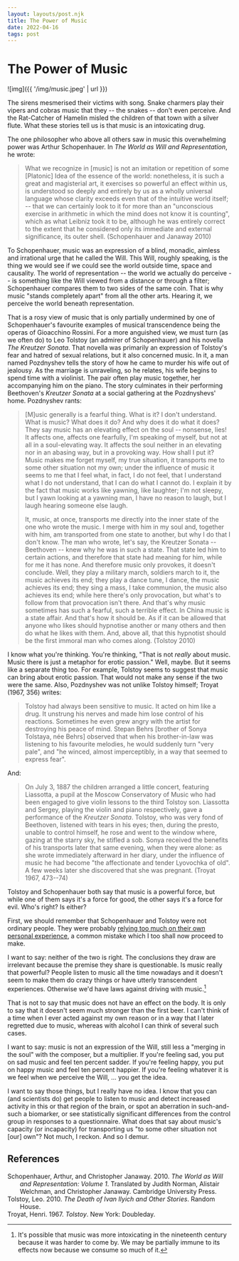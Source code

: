 ```yaml
---
layout: layouts/post.njk
title: The Power of Music
date: 2022-04-16
tags: post
---
```


# The Power of Music

![img]({{ '/img/music.jpeg' | url }})

The sirens mesmerised their victims with song. Snake charmers play their vipers and cobras music that they -- the snakes -- don't even perceive. And the Rat-Catcher of Hamelin misled the children of that town with a silver flute. What these stories tell us is that music is an intoxicating drug.

The one philosopher who above all others saw in music this overwhelming power was Arthur Schopenhauer. In _The World as Will and Representation_, he wrote:

> What we recognize in [music] is not an imitation or repetition of some [Platonic] Idea of the essence of the world: nonetheless, it is such a great and magisterial art, it exercises so powerful an effect within us, is understood so deeply and entirely by us as a wholly universal language whose clarity exceeds even that of the intuitive world itself; -- that we can certainly look to it for more than an "unconscious exercise in arithmetic in which the mind does not know it is counting", which as what Leibniz took it to be, although he was entirely correct to the extent that he considered only its immediate and external significance, its outer shell. (Schopenhauer and Janaway 2010)

To Schopenhauer, music was an expression of a blind, monadic, aimless and irrational urge that he called the Will. This Will, roughly speaking, is the thing we would see if we could see the world outside time, space and causality. The world of representation -- the world we actually do perceive -- is something like the Will viewed from a distance or through a filter; Schopenhauer compares them to two sides of the same coin. That is why music "stands completely apart" from all the other arts. Hearing it, we perceive the world beneath representation.

That is a rosy view of music that is only partially undermined by one of Schopenhauer's favourite examples of musical transcendence being the operas of Gioacchino Rossini. For a more anguished view, we must turn (as we often do) to Leo Tolstoy (an admirer of Schopenhauer) and his novella _The Kreutzer Sonata_. That novella was primarily an expression of Tolstoy's fear and hatred of sexual relations, but it also concerned music. In it, a man named Pozdnyshev tells the story of how he came to murder his wife out of jealousy. As the marriage is unraveling, so he relates, his wife begins to spend time with a violinist. The pair often play music together, her accompanying him on the piano. The story culminates in their performing Beethoven's _Kreutzer Sonata_ at a social gathering at the Pozdnyshevs' home. Pozdnyshev rants:

> [M]usic generally is a fearful thing. What is it? I don't understand. What is music? What does it do? And why does it do what it does? They say music has an elevating effect on the soul -- nonsense, lies! It affects one, affects one fearfully, I'm speaking of myself, but not at all in a soul-elevating way. It affects the soul neither in an elevating nor in an abasing way, but in a provoking way. How shall I put it? Music makes me forget myself, my true situation, it transports me to some other situation not my own; under the influence of music it seems to me that I feel what, in fact, I do not feel, that I understand what I do not understand, that I can do what I cannot do. I explain it by the fact that music works like yawning, like laughter; I'm not sleepy, but I yawn looking at a yawning man, I have no reason to laugh, but I laugh hearing someone else laugh.
>
> It, music, at once, transports me directly into the inner state of the one who wrote the music. I merge with him in my soul and, together with him, am transported from one state to another, but why I do that I don't know. The man who wrote, let's say, the Kreutzer Sonata -- Beethoven -- knew why he was in such a state. That state led him to certain actions, and therefore that state had meaning for him, while for me it has none. And therefore music only provokes, it doesn't conclude. Well, they play a military march, soldiers march to it, the music achieves its end; they play a dance tune, I dance, the music achieves its end; they sing a mass, I take communion, the music also achieves its end; while here there's only provocation, but what's to follow from that provocation isn't there. And that's why music sometimes has such a fearful, such a terrible effect. In China music is a state affair. And that's how it should be. As if it can be allowed that anyone who likes should hypnotise another or many others and then do what he likes with them. And, above all, that this hypnotist should be the first immoral man who comes along. (Tolstoy 2010)

I know what you're thinking. You're thinking, "That is not _really_ about music. Music there is just a metaphor for erotic passion." Well, maybe. But it seems like a separate thing too. For example, Tolstoy seems to suggest that music can bring about erotic passion. That would not make any sense if the two were the same. Also, Pozdnyshev was not unlike Tolstoy himself; Troyat (1967, 356) writes:

> Tolstoy had always been sensitive to music. It acted on him like a drug. It unstrung his nerves and made him lose control of his reactions. Sometimes he even grew angry with the artist for destroying his peace of mind. Stepan Behrs [brother of Sonya Tolstaya, née Behrs] observed that when his brother-in-law was listening to his favourite melodies, he would suddenly turn "very pale", and "he winced, almost imperceptibly, in a way that seemed to express fear".

And:

> On July 3, 1887 the children arranged a little concert, featuring Liassotta, a pupil at the Moscow Conservatory of Music who had been engaged to give violin lessons to the third Tolstoy son. Liassotta and Sergey, playing the violin and piano respectively, gave a performance of the _Kreutzer Sonata_. Tolstoy, who was very fond of Beethoven, listened with tears in his eyes; then, during the presto, unable to control himself, he rose and went to the window where, gazing at the starry sky, he stifled a sob. Sonya received the benefits of his transports later that same evening, when they were alone: as she wrote immediately afterward in her diary, under the influence of music he had become "the affectionate and tender Lyovochka of old". A few weeks later she discovered that she was pregnant. (Troyat 1967, 473--74)

Tolstoy and Schopenhauer both say that music is a powerful force, but while one of them says it's a force for good, the other says it's a force for evil. Who's right? Is either?

First, we should remember that Schopenhauer and Tolstoy were not ordinary people. They were probably [relying too much on their own personal experience](https://www.lesswrong.com/tag/typical-mind-fallacy), a common mistake which I too shall now proceed to make.

I want to say: neither of the two is right. The conclusions they draw are irrelevant because the premise they share is questionable. Is music really that powerful? People listen to music all the time nowadays and it doesn't seem to make them do crazy things or have utterly transcendent experiences. Otherwise we'd have laws against driving with music.[^1]

That is not to say that music does not have an effect on the body. It is only to say that it doesn't seem much stronger than the first beer. I can't think of a time when I ever acted against my own reason or in a way that I later regretted due to music, whereas with alcohol I can think of several such cases.

I want to say: music is not an expression of the Will, still less a "merging in the soul" with the composer, but a multiplier. If you're feeling sad, you put on sad music and feel ten percent sadder. If you're feeling happy, you put on happy music and feel ten percent happier. If you're feeling whatever it is we feel when we perceive the Will, ... you get the idea.

I want to say those things, but I really have no idea. I know that you can (and scientists do) get people to listen to music and detect increased activity in this or that region of the brain, or spot an aberration in such-and-such a biomarker, or see statistically significant differences from the control group in responses to a questionnaire. What does that say about music's capacity (or incapacity) for transporting us "to some other situation not [our] own"? Not much, I reckon. And so I demur.

## References

<style>.csl-entry{text-indent: -2em; margin-left: 2em;}</style><div class="csl-bib-body">
  <div class="csl-entry">Schopenhauer, Arthur, and Christopher Janaway. 2010. <i>The World as Will and Representation: Volume 1</i>. Translated by Judith Norman, Alistair Welchman, and Christopher Janaway. Cambridge University Press.</div>
  <div class="csl-entry">Tolstoy, Leo. 2010. <i>The Death of Ivan Ilyich and Other Stories</i>. Random House.</div>
  <div class="csl-entry">Troyat, Henri. 1967. <i>Tolstoy</i>. New York: Doubleday.</div>
</div>

[^1]: It's possible that music was more intoxicating in the nineteenth century because it was harder to come by. We may be partially immune to its effects now because we consume so much of it.
